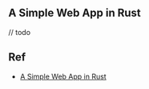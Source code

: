 
## A Simple Web App in Rust

// todo

## Ref

- [A Simple Web App in Rust](http://joelmccracken.github.io/entries/a-simple-web-app-in-rust-pt-1/)
